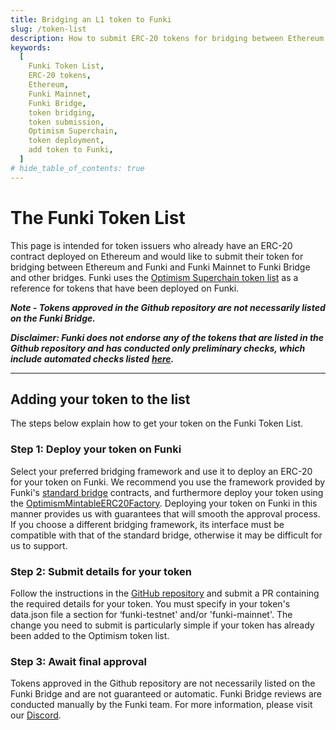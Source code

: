 ```yaml
---
title: Bridging an L1 token to Funki
slug: /token-list
description: How to submit ERC-20 tokens for bridging between Ethereum and Funki as a token issuer.
keywords:
  [
    Funki Token List,
    ERC-20 tokens,
    Ethereum,
    Funki Mainnet,
    Funki Bridge,
    token bridging,
    token submission,
    Optimism Superchain,
    token deployment,
    add token to Funki,
  ]
# hide_table_of_contents: true
---
```


# The Funki Token List

This page is intended for token issuers who already have an ERC-20 contract deployed on Ethereum and would like to submit their token for bridging between Ethereum and Funki and Funki Mainnet to Funki Bridge and other bridges. Funki uses the [Optimism Superchain token list](https://github.com/ethereum-optimism/ethereum-optimism.github.io) as a reference for tokens that have been deployed on Funki.

**_Note - Tokens approved in the Github repository are not necessarily listed on the Funki Bridge._**

**_Disclaimer: Funki does not endorse any of the tokens that are listed in the Github repository and has conducted only preliminary checks, which include automated checks listed_** [**_here_**](https://github.com/ethereum-optimism/ethereum-optimism.github.io)**_._**

---

## Adding your token to the list

The steps below explain how to get your token on the Funki Token List.

### Step 1: Deploy your token on Funki

Select your preferred bridging framework and use it to deploy an ERC-20 for your token on Funki. We recommend you use the framework provided by Funki's [standard bridge](https://github.com/ethereum-optimism/specs/blob/main/specs/protocol/bridges.md) contracts, and furthermore deploy your token using the [OptimismMintableERC20Factory](https://docs.funkichain.com/docs/funki-contracts#funki-l2). Deploying your token on Funki in this manner provides us with guarantees that will smooth the approval process. If you choose a different bridging framework, its interface must be compatible with that of the standard bridge, otherwise it may be difficult for us to support.

### Step 2: Submit details for your token

Follow the instructions in the [GitHub repository](https://github.com/ethereum-optimism/ethereum-optimism.github.io) and submit a PR containing the required details for your token. You must specify in your token's data.json file a section for ‘funki-testnet' and/or 'funki-mainnet'. The change you need to submit is particularly simple if your token has already been added to the Optimism token list.

### Step 3: Await final approval

Tokens approved in the Github repository are not necessarily listed on the Funki Bridge and are not guaranteed or automatic. Funki Bridge reviews are conducted manually by the Funki team. For more information, please visit our [Discord](https://funki.org/discord).

